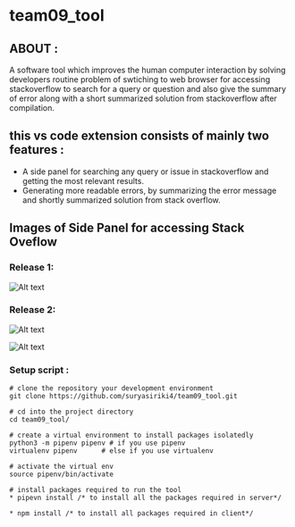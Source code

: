 # team09_tool

## ABOUT :
A software tool which improves the human computer interaction by solving developers routine problem of swtiching to web browser for accessing stackoverflow to search for a query or question and also give the summary of error along with a short summarized solution from stackoverflow after compilation.

## this vs code extension consists of mainly two features :
* A side panel for searching any query or issue in stackoverflow and getting the most relevant results.
* Generating more readable errors, by summarizing the error message and shortly summarized solution from stack overflow.

## Images of Side Panel for accessing Stack Oveflow
### Release 1:
![Alt text](./images/release_1.gif?raw=true "Side Panel in vscode extension")

### Release 2:
![Alt text](./images/release_21.gif?raw=true "Giving readable, summarized error messages")

![Alt text](./images/release_22.gif?raw=true "stackoverflow solutions for the errors")

### Setup script :
```console
# clone the repository your development environment
git clone https://github.com/suryasiriki4/team09_tool.git

# cd into the project directory
cd team09_tool/

# create a virtual environment to install packages isolatedly
python3 -m pipenv pipenv # if you use pipenv
virtualenv pipenv      # else if you use virtualenv

# activate the virtual env
source pipenv/bin/activate

# install packages required to run the tool
* pipevn install /* to install all the packages required in server*/

* npm install /* to install all packages required in client*/
``` 

